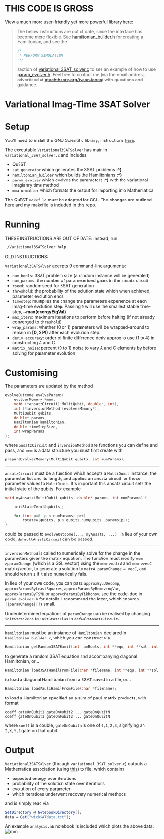 THIS CODE IS GROSS
===================

View a much more user-friendly yet more powerful library [here](https://github.com/QTechTheory/DissipativeRecompiler):





> The below instructions are out of date, since the interface has become more flexible.
> See [hamiltonian_builder.h](hamiltonian_builder.h) for creating a Hamiltonian, and see the 
> ```C
> /*
>  * PERFORM SIMULATION
>  */
> ```
> section of [variational_3SAT_solver.c](variational_3SAT_solver.c) to see an example of how to use [param_evolver.h](param_evolver.h).
> Feel free to contact me (via the email address advertised at [qtechtheory.org/tyson.jones](https://qtechtheory.org/person/tyson.jones/)) with questions and guidance.

Variational Imag-Time 3SAT Solver
========

# Setup

You'll need to install the GNU Scientific library; instructions [here](https://gist.github.com/TysonRayJones/af7bedcdb8dc59868c7966232b4da903).

The executable `Variational3SATSolver` has main in `variational_3SAT_solver.c` and includes
- QuEST
- `sat_generator` which generates the 3SAT problems **:^)**
- `hamiltonian_builder` which builds the Hamiltonians **:^)**
- `param_evolver` which evolves the parameters **:^)** with the variational imagianry time method
- `mmaformatter` which formats the output for importing into Mathematica

The QuEST `makefile` must be adapted for GSL. The changes are outlined [here](https://gist.github.com/TysonRayJones/af7bedcdb8dc59868c7966232b4da903) and my makefile is included in this repo.

# Running

THESE INSTRUCTIONS ARE OUT OF DATE: instead, run
```bash
./Variational3SATSolver help
```
OLD INSTRUCTIONS:

`Variational3SATSolver` accepts 9 command-line arguments:
- `num_bools`: 3SAT problem size (a random instance will be generated)
 - `num_params`: the number of parameterised gates in the ansatz circuit
 -  `rseed`: random seed for 3SAT generation 
 - `threshold`: the probability of the solution state which when achieved, parameter evolution ends
 - `timestep`: multiplies the change the parameters experience at each imag-time evolution step. Passing `0` will use the smallest stable time-step, ~**max(energyEigVal)**
 - `max_iters`: maximum iterations to perform before halting (if not already converged to `threshold`)
 -  `wrap_params`: whether (0 or 1) parameters will be wrapped-around to remain in **[0, 2 PI)** after each evolution step.
 - `deriv_accuracy`: order of finite difference deriv approx to use (1 to 4) in constructing A and C
 - `matrix_noise`: percent (0 to 1) noise to vary A and C elements by before solving for parameter evolution


# Customising

The parameters are updated by the method
```C
evolveOutcome evolveParams(
	evolverMemory *mem, 
	void (*ansatzCircuit)(MultiQubit, double*, int), 
	int (*inversionMethod)(evolverMemory*),
	MultiQubit qubits, 
	double* params, 
	Hamiltonian hamiltonian, 
	double timeStepSize, 
	int wrapParams
);
```
where `ansatzCircuit` and `inversionMethod` are functions you can define and pass, and `mem` is a data structure you must first create with
```C
prepareEvolverMemory(MultiQubit qubits, int numParams);
```
-------
 `ansatzCircuit` must be a function which accepts a `MultiQubit` instance, the parameter list and its length, and applies an ansatz circuit for those parameter values to `MultiQubit`. It's important this ansatz circuit sets the initial state of the qubits. For example
```C
void myAnsatz(MultiQubit qubits, double* params, int numParams) {
	
	initStateZero(&qubits);

	for (int p=0; p < numParams; p++)
		rotateX(qubits, p % qubits.numQubits, params[p]);
}
```
could be passed to ```evolveOutcome(..., myAnsatz, ...) ```
In lieu of your own code, `defaultAnsatzCircuit` can be passed.

-------

`inversionMethod` is called to numerically solve for the change in the parameters given the matrix equation.
The function must modify `mem->paramChange` (which is a GSL vector) using the `mem->matrA` and `mem->vecC` matrix/vector, to generate a solution to `matrA paramChange = vecC`, and should return `1` if it also numerically fails.

In lieu of your own code, you can pass `approxByLUDecomp`, `approxParamsByLeastSquares`, `approxParamsByRemovingVar`, `approxParamsByTSVD` or `approxParamsByTikhonov`; see the code-doc in `param_evolver.h` for details. I recommend the latter, which ensures `||paramChange||` is small.

Underdetermined equations of `paramChange` can be realised by changing `initStateZero` to `initStatePlus` in `defaultAnsatzCircuit`.

---------
`hamiltonian` must be an instance of `Hamiltonian`, declared in `hamiltonian_builder.c`, which you can construct via...

```C
Hamiltonian getRandom3SATHamil(int numBools, int **equ, int **sol, int *numClauses);
```

to generate a random 3SAT equation and accompanying diagonal Hamiltonian, or...

```C
Hamiltonian load3SATHamilFromFile(char *filename, int **equ, int **sol, int *numBools, int *numClauses);
```

to load a diagonal Hamiltonian from a 3SAT saved in a file, or...

```C
Hamiltonian loadPauliHamilFromFile(char *filename);
```

to load a Hamiltonian specified as a sum of pauli matrix products, with format
```CSV
coeff gateOnQubit1 gateOnQubit2 ... gateOnQubitN
coeff gateOnQubit1 gateOnQubit2 ... gateOnQubitN
```
where `coeff` is a double, `gateOnQubitn` is one of `0,1,2,3`, signifying an `I,X,Y,Z` gate on that qubit.

# Output

`Variational3SATSolver` (through `variational_3SAT_solver.c`) outputs a Mathematica association (using [this](https://gist.github.com/TysonRayJones/f25cb847aadd70aef3f5e0f8fae04947)) to file, which contains
- expected energy over iterations
- probability of the solution state over iterations
- evolution of every parameter
- which iterations underwent recovery numerical methods

and is simply read via 
```Mathematica 
SetDirectory @ NotebookDirectory[];
data = Get["wickSATdata.txt"];
```

An example `analysis.nb` notebook is included which plots the above data:
![mm](https://qtechtheory.org/wp-content/uploads/2018/04/example.png)
